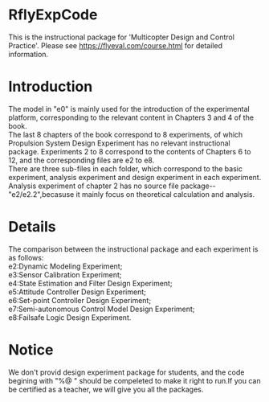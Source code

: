 # RflyExpCode
This is the instructional package for 'Multicopter Design and Control Practice'. Please see https://flyeval.com/course.html for detailed information.<br>

# Introduction
The model in "e0" is mainly used for the introduction of the experimental platform, corresponding to the relevant  content in Chapters 3 and 4 of the book.<br>
The last 8 chapters of the book correspond to 8 experiments, of which Propulsion System Design Experiment has no relevant instructional package. Experiments 2 to 8 correspond to the contents of Chapters 6 to 12, and the corresponding files are e2 to e8.<br>
There are three sub-files in each folder, which correspond to the basic experiment, analysis experiment and design experiment in each experiment. Analysis experiment of chapter 2 has no source file package--"e2/e2.2",becasuse  it mainly focus on theoretical calculation and analysis.<br>

# Details 
The comparison between the instructional package and each experiment is as follows:<br>
e2:Dynamic Modeling Experiment;<br>
e3:Sensor Calibration Experiment;<br>
e4:State Estimation and Filter Design Experiment;<br>
e5:Attitude Controller Design Experiment;<br>
e6:Set-point Controller Design Experiment;<br>
e7:Semi-autonomous Control Model Design Experiment;<br>
e8:Failsafe Logic Design Experiment.<br>

# Notice
We don't provid design experiment package for students, and the code begining with "%@ " should be compeleted to make it right to run.If you can be certified as a teacher, we will give you all the packages.
